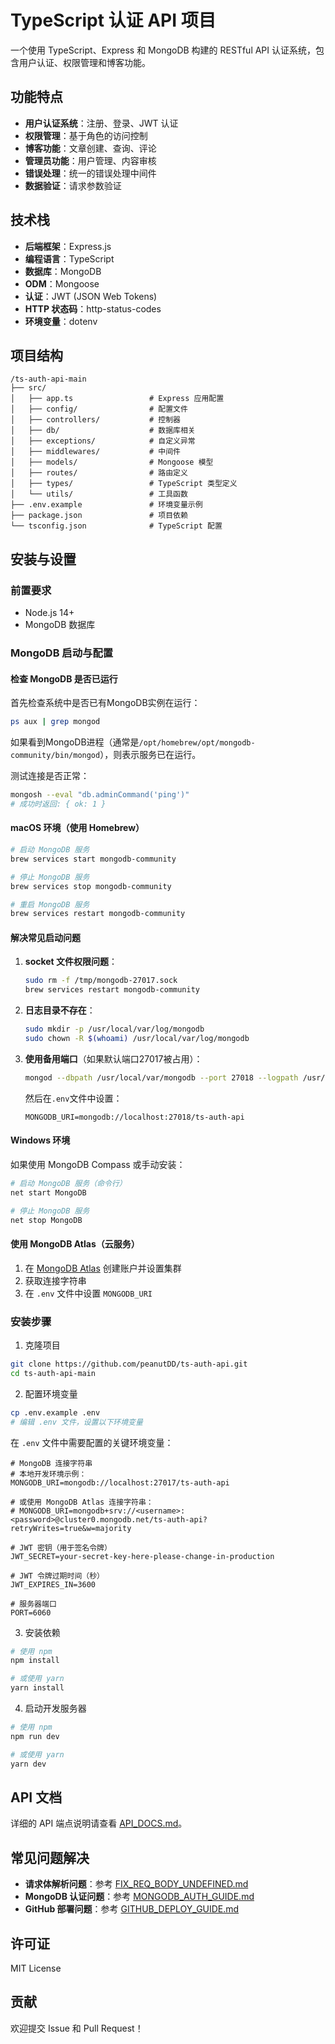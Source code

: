 # TypeScript 认证 API 项目

一个使用 TypeScript、Express 和 MongoDB 构建的 RESTful API 认证系统，包含用户认证、权限管理和博客功能。

## 功能特点

- **用户认证系统**：注册、登录、JWT 认证
- **权限管理**：基于角色的访问控制
- **博客功能**：文章创建、查询、评论
- **管理员功能**：用户管理、内容审核
- **错误处理**：统一的错误处理中间件
- **数据验证**：请求参数验证

## 技术栈

- **后端框架**：Express.js
- **编程语言**：TypeScript
- **数据库**：MongoDB
- **ODM**：Mongoose
- **认证**：JWT (JSON Web Tokens)
- **HTTP 状态码**：http-status-codes
- **环境变量**：dotenv

## 项目结构

```
/ts-auth-api-main
├── src/
│   ├── app.ts                 # Express 应用配置
│   ├── config/                # 配置文件
│   ├── controllers/           # 控制器
│   ├── db/                    # 数据库相关
│   ├── exceptions/            # 自定义异常
│   ├── middlewares/           # 中间件
│   ├── models/                # Mongoose 模型
│   ├── routes/                # 路由定义
│   ├── types/                 # TypeScript 类型定义
│   └── utils/                 # 工具函数
├── .env.example               # 环境变量示例
├── package.json               # 项目依赖
└── tsconfig.json              # TypeScript 配置
```

## 安装与设置

### 前置要求

- Node.js 14+
- MongoDB 数据库

### MongoDB 启动与配置

#### 检查 MongoDB 是否已运行

首先检查系统中是否已有MongoDB实例在运行：

```bash
ps aux | grep mongod
```

如果看到MongoDB进程（通常是`/opt/homebrew/opt/mongodb-community/bin/mongod`），则表示服务已在运行。

测试连接是否正常：

```bash
mongosh --eval "db.adminCommand('ping')"
# 成功时返回: { ok: 1 }
```

#### macOS 环境（使用 Homebrew）

```bash
# 启动 MongoDB 服务
brew services start mongodb-community

# 停止 MongoDB 服务
brew services stop mongodb-community

# 重启 MongoDB 服务
brew services restart mongodb-community
```

#### 解决常见启动问题

1. **socket 文件权限问题**：
   ```bash
   sudo rm -f /tmp/mongodb-27017.sock
   brew services restart mongodb-community
   ```

2. **日志目录不存在**：
   ```bash
   sudo mkdir -p /usr/local/var/log/mongodb
   sudo chown -R $(whoami) /usr/local/var/log/mongodb
   ```

3. **使用备用端口**（如果默认端口27017被占用）：
   ```bash
   mongod --dbpath /usr/local/var/mongodb --port 27018 --logpath /usr/local/var/log/mongodb/mongo2.log --fork
   ```
   然后在`.env`文件中设置：
   ```
   MONGODB_URI=mongodb://localhost:27018/ts-auth-api
   ```

#### Windows 环境

如果使用 MongoDB Compass 或手动安装：

```bash
# 启动 MongoDB 服务（命令行）
net start MongoDB

# 停止 MongoDB 服务
net stop MongoDB
```

#### 使用 MongoDB Atlas（云服务）

1. 在 [MongoDB Atlas](https://www.mongodb.com/atlas) 创建账户并设置集群
2. 获取连接字符串
3. 在 `.env` 文件中设置 `MONGODB_URI`

### 安装步骤

1. 克隆项目

```bash
git clone https://github.com/peanutDD/ts-auth-api.git
cd ts-auth-api-main
```

2. 配置环境变量

```bash
cp .env.example .env
# 编辑 .env 文件，设置以下环境变量
```

在 `.env` 文件中需要配置的关键环境变量：

```
# MongoDB 连接字符串
# 本地开发环境示例：
MONGODB_URI=mongodb://localhost:27017/ts-auth-api

# 或使用 MongoDB Atlas 连接字符串：
# MONGODB_URI=mongodb+srv://<username>:<password>@cluster0.mongodb.net/ts-auth-api?retryWrites=true&w=majority

# JWT 密钥（用于签名令牌）
JWT_SECRET=your-secret-key-here-please-change-in-production

# JWT 令牌过期时间（秒）
JWT_EXPIRES_IN=3600

# 服务器端口
PORT=6060
```

3. 安装依赖

```bash
# 使用 npm
npm install

# 或使用 yarn
yarn install
```

4. 启动开发服务器

```bash
# 使用 npm
npm run dev

# 或使用 yarn
yarn dev
```

## API 文档

详细的 API 端点说明请查看 [API_DOCS.md](./API_DOCS.md)。

## 常见问题解决

- **请求体解析问题**：参考 [FIX_REQ_BODY_UNDEFINED.md](./FIX_REQ_BODY_UNDEFINED.md)
- **MongoDB 认证问题**：参考 [MONGODB_AUTH_GUIDE.md](./MONGODB_AUTH_GUIDE.md)
- **GitHub 部署问题**：参考 [GITHUB_DEPLOY_GUIDE.md](./GITHUB_DEPLOY_GUIDE.md)

## 许可证

MIT License

## 贡献

欢迎提交 Issue 和 Pull Request！
